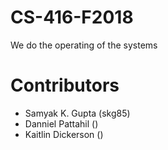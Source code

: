 # CS-416-F2018
We do the operating of the systems

# Contributors

* Samyak K. Gupta (skg85)
* Danniel Pattahil ()
* Kaitlin Dickerson ()
